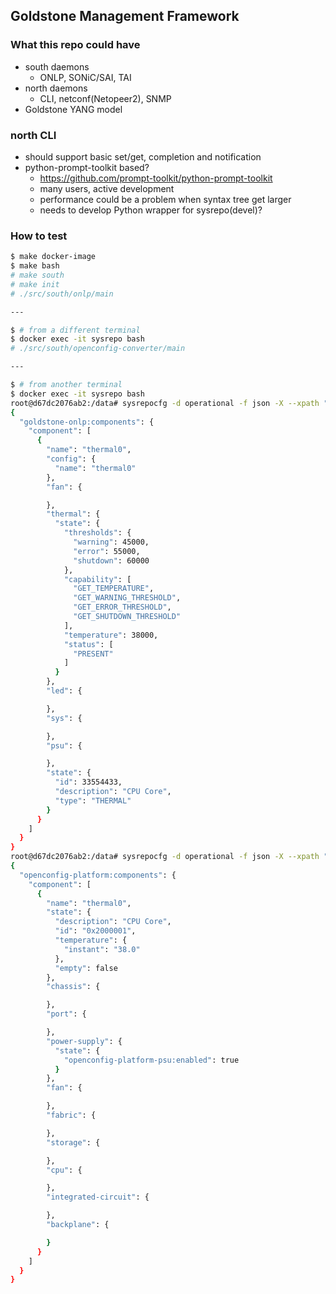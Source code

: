 Goldstone Management Framework
---

### What this repo could have

- south daemons
    - ONLP, SONiC/SAI, TAI
- north daemons
    - CLI, netconf(Netopeer2), SNMP
- Goldstone YANG model

### north CLI

- should support basic set/get, completion and notification
- python-prompt-toolkit based?
    - https://github.com/prompt-toolkit/python-prompt-toolkit
    - many users, active development
    - performance could be a problem when syntax tree get larger
    - needs to develop Python wrapper for sysrepo(devel)?

### How to test

```bash
$ make docker-image
$ make bash
# make south
# make init
# ./src/south/onlp/main

---

$ # from a different terminal
$ docker exec -it sysrepo bash
# ./src/south/openconfig-converter/main

---

$ # from another terminal
$ docker exec -it sysrepo bash
root@d67dc2076ab2:/data# sysrepocfg -d operational -f json -X --xpath "/goldstone-onlp:components/component[name='thermal0']"
{
  "goldstone-onlp:components": {
    "component": [
      {
        "name": "thermal0",
        "config": {
          "name": "thermal0"
        },
        "fan": {

        },
        "thermal": {
          "state": {
            "thresholds": {
              "warning": 45000,
              "error": 55000,
              "shutdown": 60000
            },
            "capability": [
              "GET_TEMPERATURE",
              "GET_WARNING_THRESHOLD",
              "GET_ERROR_THRESHOLD",
              "GET_SHUTDOWN_THRESHOLD"
            ],
            "temperature": 38000,
            "status": [
              "PRESENT"
            ]
          }
        },
        "led": {

        },
        "sys": {

        },
        "psu": {

        },
        "state": {
          "id": 33554433,
          "description": "CPU Core",
          "type": "THERMAL"
        }
      }
    ]
  }
}
root@d67dc2076ab2:/data# sysrepocfg -d operational -f json -X --xpath "/openconfig-platform:components/component[name='thermal0']"
{
  "openconfig-platform:components": {
    "component": [
      {
        "name": "thermal0",
        "state": {
          "description": "CPU Core",
          "id": "0x2000001",
          "temperature": {
            "instant": "38.0"
          },
          "empty": false
        },
        "chassis": {

        },
        "port": {

        },
        "power-supply": {
          "state": {
            "openconfig-platform-psu:enabled": true
          }
        },
        "fan": {

        },
        "fabric": {

        },
        "storage": {

        },
        "cpu": {

        },
        "integrated-circuit": {

        },
        "backplane": {

        }
      }
    ]
  }
}
```

